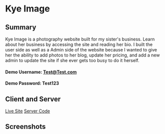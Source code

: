 # Kye Image

## Summary

Kye Image is a photography website built for my sister's business. Learn about her business by accessing the site and reading her bio. I built the user side as well as a Admin side of the website because I wanted to give her the ability to add photos to her blog, update her pricing, and add a new admin to update the site if she ever gets too busy to do it herself.

#### Demo Username: Test@Test.com

#### Demo Password: Test123

## Client and Server

[Live Site](https://rocky-sea-86985.herokuapp.com/)
[Server Code](https://github.com/CaseyVandyke/kye-image-server)

## Screenshots
